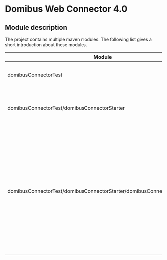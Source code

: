 # Domibus Web Connector 4.0


## Module description

The project contains multiple maven modules. The following list gives a short introduction about these modules.


| Module                                                     | Description                                                                             |
|------------------------------------------------------------|-----------------------------------------------------------------------------------------|
| domibusConnectorTest                                       | Contains multiple child modules related to testing |
| domibusConnectorTest/domibusConnectorStarter               | Contains multiple child modules with different starting configurations |
| domibusConnectorTest/domibusConnectorStarter/domibusConnectorOnlyStarter | Starts only the connector without webAppModule, also packaged als spring boot .jar application. Starts its own tomcat and embedded database. Also uses coded reload and is used for development. Also used to have a environment for client development |